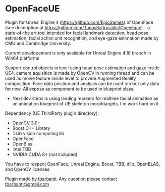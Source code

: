 # OpenFaceUE
Plugin for Unreal Engine 4 (https://github.com/EpicGames) of OpenFace (see description at https://github.com/TadasBaltrusaitis/OpenFace) – a state-of-the art tool intended for facial landmark detection, head pose estimation, facial action unit recognition, and eye-gaze estimation made by CMU and Cambridge University.

Current developement is only available for Unreal Engine 4.18 branch in Win64 platforms

Support control objects in level using head pose estimation and gaze inside UE4, camera aquisition is made by OpenCV in running thread and can be used as movie texture inside level to provide Augmented Reality composition. Face data position and analysis can be used too but only data for now. All expose as component to be used in blueprint class.

 - Next dev steps is using landing markers for realtime facial animation as an animation blueprint of UE skeleton morphtargets. I'm work hard on it. 

Dependency (UE ThirdParty plugin directory):
  - OpenCV 3.0+
  - Boost C++ Library
  - DLib vision computing lib
  - OpenFace
  - OpenBlas
  - Intel TBB
  - NVIDIA CUDA 8+ (not included)

You have to respect OpenFace, Unreal Engine, Boost, TBB, dlib, OpenBLAS, and OpenCV licenses.

Plugin made by [tbarbanti](https://github.com/tbarbanti). Any question please contact tbarbanti@gmail.com


